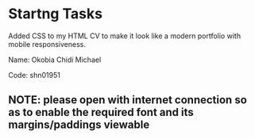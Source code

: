 # Startng Tasks

Added CSS to my HTML CV to make it look like a modern portfolio with mobile responsiveness.

Name: Okobia Chidi Michael

Code: shn01951


## NOTE: please open with internet connection so as to enable the required font and its margins/paddings viewable
